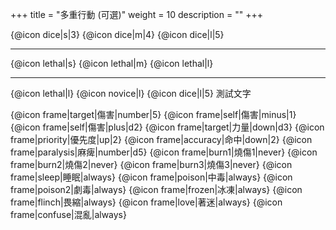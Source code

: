 +++
title = "多重行動 (可選)"
weight = 10
description = ""
+++

{@icon dice|s|3} {@icon dice|m|4} {@icon dice|l|5}

---

{@icon lethal|s} {@icon lethal|m} {@icon lethal|l}

---

{@icon lethal|l} {@icon novice|l} {@icon dice|l|5} 測試文字

{@icon frame|target|傷害|number|5} {@icon frame|self|傷害|minus|1} {@icon frame|self|傷害|plus|d2}
{@icon frame|target|力量|down|d3} 
{@icon frame|priority|優先度|up|2} {@icon frame|accuracy|命中|down|2}
{@icon frame|paralysis|麻痺|number|d5} {@icon frame|burn1|燒傷1|never} {@icon frame|burn2|燒傷2|never} {@icon frame|burn3|燒傷3|never} {@icon frame|sleep|睡眠|always} {@icon frame|poison|中毒|always} {@icon frame|poison2|劇毒|always} {@icon frame|frozen|冰凍|always} {@icon frame|flinch|畏縮|always} {@icon frame|love|著迷|always} {@icon frame|confuse|混亂|always}